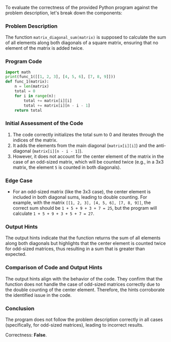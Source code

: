 To evaluate the correctness of the provided Python program against the problem description, let's break down the components:

### Problem Description
The function `matrix_diagonal_sum(matrix)` is supposed to calculate the sum of all elements along both diagonals of a square matrix, ensuring that no element of the matrix is added twice.

### Program Code
```python
import math
print(func_1([[1, 2, 3], [4, 5, 6], [7, 8, 9]]))
def func_1(matrix):
    n = len(matrix)
    total = 0
    for i in range(n):
        total += matrix[i][i]
        total += matrix[i][n - i - 1]
    return total
```

### Initial Assessment of the Code
1. The code correctly initializes the total sum to 0 and iterates through the indices of the matrix.
2. It adds the elements from the main diagonal (`matrix[i][i]`) and the anti-diagonal (`matrix[i][n - i - 1]`).
3. However, it does not account for the center element of the matrix in the case of an odd-sized matrix, which will be counted twice (e.g., in a 3x3 matrix, the element `5` is counted in both diagonals).

### Edge Case
- For an odd-sized matrix (like the 3x3 case), the center element is included in both diagonal sums, leading to double counting. For example, with the matrix `[[1, 2, 3], [4, 5, 6], [7, 8, 9]]`, the correct sum should be `1 + 5 + 9 + 3 + 7 = 25`, but the program will calculate `1 + 5 + 9 + 3 + 5 + 7 = 27`.

### Output Hints
The output hints indicate that the function returns the sum of all elements along both diagonals but highlights that the center element is counted twice for odd-sized matrices, thus resulting in a sum that is greater than expected.

### Comparison of Code and Output Hints
The output hints align with the behavior of the code. They confirm that the function does not handle the case of odd-sized matrices correctly due to the double counting of the center element. Therefore, the hints corroborate the identified issue in the code.

### Conclusion
The program does not follow the problem description correctly in all cases (specifically, for odd-sized matrices), leading to incorrect results.

Correctness: **False**.